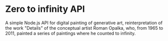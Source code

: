 # Zero to infinity API

A simple Node.js API for digital painting of generative art, reinterpretation of the work "Details" of the conceptual artist Roman Opalka, who, from 1965 to 2011, painted a series of paintings where he counted to infinity.
